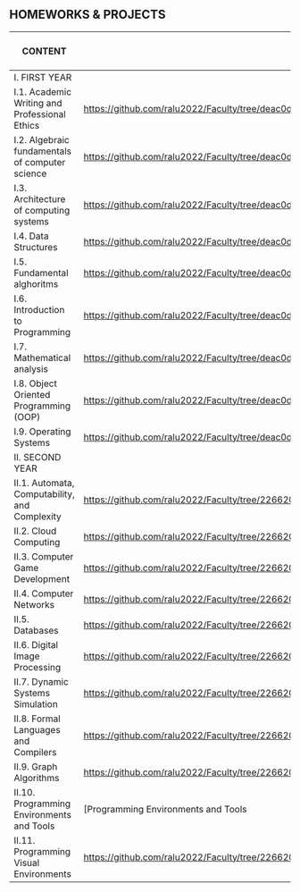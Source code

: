 HOMEWORKS & PROJECTS 
---------------------------------------------------------

|    CONTENT    |    LINK       | DESCRIPTION | PROGRAMMING LANGUAGE AND TOOLS|
|---------------|---------------|-------------|----------|
| I. FIRST YEAR |                                        |
| I.1. Academic Writing and Professional Ethics|https://github.com/ralu2022/Faculty/tree/deac0ddaa06cb44f8423f8fd1f4edd0ff30f8b75/Academic%20Writing%20and%20Professional%20Ethics| |-|
| I.2. Algebraic fundamentals of computer science|https://github.com/ralu2022/Faculty/tree/deac0ddaa06cb44f8423f8fd1f4edd0ff30f8b75/Algebraic%20fundamentals%20of%20computer%20science | |-| 
| I.3. Architecture of computing systems|https://github.com/ralu2022/Faculty/tree/deac0ddaa06cb44f8423f8fd1f4edd0ff30f8b75/Architecture%20of%20computing%20systems | |-|
| I.4. Data Structures|https://github.com/ralu2022/Faculty/tree/deac0ddaa06cb44f8423f8fd1f4edd0ff30f8b75/Data%20Structures| |C++|
| I.5. Fundamental alghoritms|https://github.com/ralu2022/Faculty/tree/deac0ddaa06cb44f8423f8fd1f4edd0ff30f8b75/Fundamental%20Alghoritms| |C++|
| I.6. Introduction to Programming|https://github.com/ralu2022/Faculty/tree/deac0ddaa06cb44f8423f8fd1f4edd0ff30f8b75/Introduction%20to%20Programming| |C|            
| I.7. Mathematical analysis|https://github.com/ralu2022/Faculty/tree/deac0ddaa06cb44f8423f8fd1f4edd0ff30f8b75/Mathematical%20analysis| |-|
| I.8. Object Oriented Programming (OOP)|https://github.com/ralu2022/Faculty/tree/deac0ddaa06cb44f8423f8fd1f4edd0ff30f8b75/Object%20Oriented%20Programming%20(OOP)| |C++|
| I.9. Operating Systems|https://github.com/ralu2022/Faculty/tree/deac0ddaa06cb44f8423f8fd1f4edd0ff30f8b75/Operating%20Systems| |-|
| II. SECOND YEAR |                                        |
| II.1. Automata, Computability, and Complexity|https://github.com/ralu2022/Faculty/tree/2266200c55a6b1f01d9ad8fcbf12001c44a2f22f/Automata%2C%20Computability%2C%20and%20Complexity|Deep dive into genetic and nature based algorithms|C++|
| II.2. Cloud Computing|https://github.com/ralu2022/Faculty/tree/2266200c55a6b1f01d9ad8fcbf12001c44a2f22f/Cloud%20Computing|Konwledgment about IAAS, PAAS, SAAS and Google Cloud Platform|-|
| II.3. Computer Game Development|https://github.com/ralu2022/Faculty/tree/2266200c55a6b1f01d9ad8fcbf12001c44a2f22f/Computer%20Game%20Development|Basic learning about game programming in Java|VRML, Greenfoot, Gimp|
| II.4. Computer Networks|https://github.com/ralu2022/Faculty/tree/2266200c55a6b1f01d9ad8fcbf12001c44a2f22f/Computer%20Networks|Basic knowledge about computer networks|C++, Java|
| II.5. Databases| https://github.com/ralu2022/Faculty/tree/2266200c55a6b1f01d9ad8fcbf12001c44a2f22f/Databases|CRUD operations on databases, including data manipulation functions|Sql, MySQL|
| II.6. Digital Image Processing|https://github.com/ralu2022/Faculty/tree/2266200c55a6b1f01d9ad8fcbf12001c44a2f22f/Digital%20Image%20Processing|Algorithms design for image processing|C#|
| II.7. Dynamic Systems Simulation|https://github.com/ralu2022/Faculty/tree/2266200c55a6b1f01d9ad8fcbf12001c44a2f22f/Dynamic%20Systems%20Simulation|Differential equations solved in Python|Python, Jupiter|
| II.8. Formal Languages and Compilers|https://github.com/ralu2022/Faculty/tree/2266200c55a6b1f01d9ad8fcbf12001c44a2f22f/Formal%20Languages%20and%20Compilers|Finite automata, regex|C++|
| II.9. Graph Algorithms|https://github.com/ralu2022/Faculty/tree/2266200c55a6b1f01d9ad8fcbf12001c44a2f22f/Graph%20Algorithms|Graph theory and algorithms|C++|
| II.10. Programming Environments and Tools|[Programming Environments and Tools|](https://github.com/ralu2022/Faculty/tree/2266200c55a6b1f01d9ad8fcbf12001c44a2f22f/Programming%20Environments%20and%20Tools)|Java programming, key concepts|Java, Eclpise|
| II.11. Programming Visual Environments|https://github.com/ralu2022/Faculty/tree/2266200c55a6b1f01d9ad8fcbf12001c44a2f22f/Programming%20Visual%20Environments|CSharp - syntax| C#, SQL Server Management Studio|

